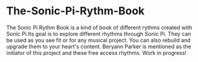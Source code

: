 # The-Sonic-Pi-Rythm-Book
The Sonic Pi Rythm Book is a kind of book of different rythms created with Sonic Pi.Its goal is to explore different rhythms through Sonic Pi. They can be used as you see fit or for any musical project. You can also rebuild and upgrade them to your heart's content. Beryann Parker is mentioned as the initiator of this project and these free access rhythms.
Work in progress!
